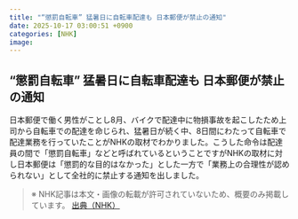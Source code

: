 ```yaml
---
title: "“懲罰自転車” 猛暑日に自転車配達も 日本郵便が禁止の通知"
date: 2025-10-17 03:00:51 +0900
categories: [NHK]
image: 
---
```

## “懲罰自転車” 猛暑日に自転車配達も 日本郵便が禁止の通知

日本郵便で働く男性がことし8月、バイクで配達中に物損事故を起こしたため上司から自転車での配達を命じられ、猛暑日が続く中、8日間にわたって自転車で配達業務を行っていたことがNHKの取材でわかりました。こうした命令は配達員の間で「懲罰自転車」などと呼ばれているということですがNHKの取材に対し日本郵便は「懲罰的な目的はなかった」とした一方で「業務上の合理性が認められない」として全社的に禁止する通知を出しました。

> ※ NHK記事は本文・画像の転載が許可されていないため、概要のみ掲載しています。
[出典（NHK）](http://www3.nhk.or.jp/news/html/20251017/k10014951681000.html)
